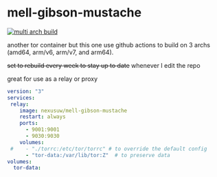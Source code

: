 # mell-gibson-mustache

[![multi arch build](https://github.com/nexus-uw/mell-gibson-mustache/actions/workflows/image.yml/badge.svg)](https://github.com/nexus-uw/mell-gibson-mustache/actions/workflows/image.yml)

another tor container but this one use github actions to build on 3 archs (amd64, arm/v6, arm/v7, and arm64). 

~~set to rebuild every week to stay up to date~~
whenever I edit the repo


great for use as a relay or proxy

```yaml
version: "3"
services:
 relay:
    image: nexusuw/mell-gibson-mustache
    restart: always
    ports:
      - 9001:9001
      - 9030:9030
    volumes:
 #    - "./torrc:/etc/tor/torrc" # to override the default config
      - "tor-data:/var/lib/tor:Z"  # to preserve data 
volumes:
  tor-data:
```
